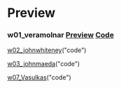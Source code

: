 # Preview
### w01_veramolnar  [Preview](https://hiroyukisakamoto.github.io/rtp_sfpc_fall21/w01_veramolnar) [Code](https://github.com/hiroyukisakamoto/rtp_sfpc_fall21/blob/e3a89bc51d6a397db25d7a0581ffe99ce74de442/w01_veramolnar/sketch.js)

[w02_johnwhiteney](https://hiroyukisakamoto.github.io/rtp_sfpc_fall21/w02_johnwhiteney/bin/w2_johnwhiteney.html)("code")

[w03_johnmaeda](https://hiroyukisakamoto.github.io/rtp_sfpc_fall21/w03_johnmaeda)("code")

[w07_Vasulkas](https://hiroyukisakamoto.github.io/rtp_sfpc_fall21/w07_Vasulkas/bin/ruttEtra1.html)("code")
